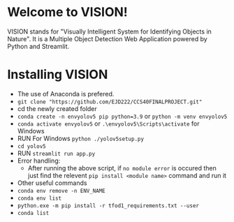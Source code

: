 # Welcome to VISION!
VISION stands for "Visually Intelligent System for Identifying Objects in Nature". It is a Multiple Object Detection Web Application powered by Python and Streamlit.
# Installing VISION
- The use of Anaconda is prefered.
- `git clone "https://github.com/EJD222/CCS40FINALPROJECT.git"`
- cd the newly created folder
- `conda create -n envyolov5 pip python=3.9` or `python -m venv envyolov5`
- `conda activate envyolov5` or `.\envyolov5\Scripts\activate` for Windows 
- RUN
    For Windows `python ./yolov5setup.py`
- `cd yolov5`
- RUN `streamlit run app.py`
- Error handling: 
    - After running the above script,  if `no module error` is occured then just find the relevent `pip install <module name>` command and run it
- Other useful commands
- `conda env remove -n ENV_NAME`
- `conda env list`
- `python.exe -m pip install -r tfod1_requirements.txt --user`
- `conda list`




